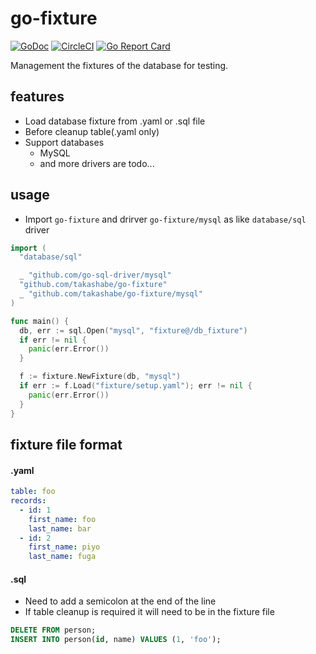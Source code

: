 # go-fixture

[![GoDoc](https://godoc.org/github.com/takashabe/go-fixture?status.svg)](https://godoc.org/github.com/takashabe/go-fixture)
[![CircleCI](https://circleci.com/gh/takashabe/go-fixture.svg?style=shield)](https://circleci.com/gh/takashabe/go-fixture)
[![Go Report Card](https://goreportcard.com/badge/github.com/takashabe/go-fixture)](https://goreportcard.com/report/github.com/takashabe/go-fixture)

Management the fixtures of the database for testing.

## features

* Load database fixture from .yaml or .sql file
* Before cleanup table(.yaml only)
* Support databases
  * MySQL
  * and more drivers are todo...

## usage

* Import `go-fixture` and drirver `go-fixture/mysql` as like `database/sql` driver

```go
import (
  "database/sql"

  _ "github.com/go-sql-driver/mysql"
  "github.com/takashabe/go-fixture"
  _ "github.com/takashabe/go-fixture/mysql"
)

func main() {
  db, err := sql.Open("mysql", "fixture@/db_fixture")
  if err != nil {
    panic(err.Error())
  }

  f := fixture.NewFixture(db, "mysql")
  if err := f.Load("fixture/setup.yaml"); err != nil {
    panic(err.Error())
  }
}
```

## fixture file format

#### .yaml

```yml
table: foo
records:
  - id: 1
    first_name: foo
    last_name: bar
  - id: 2
    first_name: piyo
    last_name: fuga
```

#### .sql

* Need to add a semicolon at the end of the line
* If table cleanup is required it will need to be in the fixture file

```sql
DELETE FROM person;
INSERT INTO person(id, name) VALUES (1, 'foo');
```
